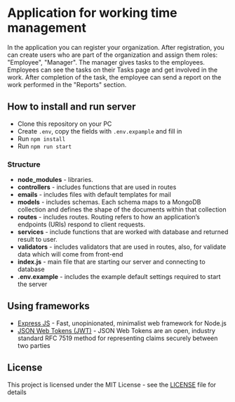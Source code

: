 # Application for working time management

In the application you can register your organization. After registration, you can create users who are part of 
the organization and assign them roles: "Employee", "Manager". The manager gives tasks to the employees. 
Employees can see the tasks on their Tasks page and get involved in the work. 
After completion of the task, the employee can send a report on the work performed in the "Reports" section. 

## How to install and run server

* Clone this repository on your PC
* Create `.env`, copy the fields with `.env.expample` and fill in
* Run ```npm install```
* Run ```npm run start```

### Structure

- **node_modules** - libraries.
- **controllers** - includes functions that are used in routes
- **emails** - includes files with default templates for mail
- **models** - includes schemas. Each schema maps to a MongoDB collection and defines the shape of the documents within that collection
- **routes** - includes routes. Routing refers to how an application’s endpoints (URIs) respond to client requests.
- **services** - include functions that are worked with database and returned result to user.
- **validators** - includes validators that are used in routes, also, for validate data which will come from front-end
- **index.js** - main file that are starting our server and connecting to database
- **.env.example** - includes the example default settings required to start the server

## Using frameworks

* [Express JS](https://expressjs.com/) - Fast, unopinionated, minimalist web framework for Node.js
* [JSON Web Tokens (JWT)](https://jwt.io/) - JSON Web Tokens are an open, industry standard RFC 7519 method for representing claims securely between two parties

## License

This project is licensed under the MIT License - see the [LICENSE](https://github.com/mWorkTime/server/blob/master/LICENSE) file for details
